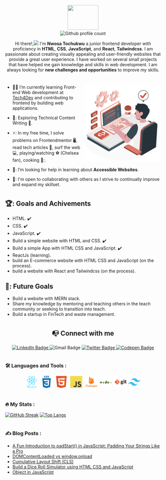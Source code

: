 <div id="header" align="center">
  <img src="https://media.giphy.com/media/lP8xu5t2DLGG045H8F/giphy.gif" width="100" height="80"/>
  <div>
    <img src="https://komarev.com/ghpvc/?username=obere4u&style=plastic-square&color=brightgreen" alt="Github profile count" width="120"/>
  </div>
  <p>
    Hi there!,<img src="https://media.giphy.com/media/hvRJCLFzcasrR4ia7z/giphy.gif" width="20px"/>
    I'm <strong>Nwosa Tochukwu</strong> a junior frontend developer with proficiency in <strong>HTML</strong>, <strong>CSS</strong>, <strong>JavaScript</strong>, and <strong>React</strong>, <strong>Tailwindcss</strong>. I am passionate about creating visually appealing and user-friendly websites that provide a great user experience. I have worked on several small projects that have helped me gain knowledge and skills in web development. I am always looking for <strong>new challenges and opportunities</strong> to improve my skills.
  </p>
</div>

 #

<p>
  <img src="./about_image.svg" width="250" height="250" align="right"/>

  - :student: I’m currently learning Front-end Web development at [Tech4Dev](https://tech4dev.com/) and contributing to frontend by building web applications.

  - 🌱: Exploring Technical Content Writing 📓.

  - ⚡: In my free time, I solve problems on Frontendmentor 🖥️, read tech articles 📖, surf the web 💻, playing/watching ⚽ (Chelsea fan), cooking 🥘:.

  - 🤝: I’m looking for help in learning about **Accessible Websites**.

  - 👬: I'm open to collaborating with others as I strive to continually improve and expand my skillset.

  #

  ## 🏆: Goals and Achivements 

  - HTML. ✔️
  - CSS. ✔️
  - JavaScript. ✔️
  - Build a simple website with HTML and CSS. ✔️
  - Build a simple App with HTML CSS and JavaScript. ✔️
  - ReactJs (learning).
  - build an E-commerce website with HTML CSS and JavaScript (on the process).
  - build a website with React and Tailwindcss (on the process).

  ## 🎯: Future Goals

  - Build a website with MERN stack.
  - Share my knowledge by mentoring and teaching others in the teach community or seeking to transition into teach.
  - Build a startup in FinTech and waste management.
</p>

#

<div align="center">
  
  ## :mailbox_with_no_mail: Connect with me
     
  <div id="badges">
    <a href="your-linkedin-URL">
      <img src="https://img.shields.io/badge/LinkedIn-blue?style=for-the-badge&logo=linkedin&logoColor=white" alt="LinkedIn Badge"/>
    </a>
    <a mailto:"obere4u@gmail.com">
      <img src="https://img.shields.io/badge/Gmail-red?style=for-the-badge&logo=gmail&logoColor=white" alt="Gmail Badge"/>
    </a>
    <a href="https://twitter.com/obere4u">
      <img src="https://img.shields.io/badge/Twitter-blue?style=for-the-badge&logo=twitter&logoColor=white" alt="Twitter Badge"/>
    </a>
    <a href="https://codepen.io/obere4u">
      <img src="https://img.shields.io/badge/codepen-black?style=for-the-badge&logo=codepen&logoColor=white" alt="Codepen Badge"/>
    </a>
  </div>
</div>

#

### :hammer_and_wrench: Languages and Tools :
<div align="center">
  <img src="https://github.com/devicons/devicon/blob/master/icons/react/react-original-wordmark.svg" title="React" alt="React" width="40" height="40"/>&nbsp;
  <img src="https://github.com/devicons/devicon/blob/master/icons/css3/css3-plain-wordmark.svg"  title="CSS3" alt="CSS" width="40" height="40"/>&nbsp;
  <img src="https://github.com/devicons/devicon/blob/master/icons/html5/html5-original.svg" title="HTML5" alt="HTML" width="40" height="40"/>&nbsp;
  <img src="https://github.com/devicons/devicon/blob/master/icons/javascript/javascript-original.svg" title="JavaScript" alt="JavaScript" width="40" height="40"/>&nbsp;
  <img src="https://github.com/devicons/devicon/blob/master/icons/firebase/firebase-plain-wordmark.svg" title="Firebase" alt="Firebase" width="40" height="40"/>&nbsp;
  <img src="https://github.com/devicons/devicon/blob/master/icons/nodejs/nodejs-original-wordmark.svg" title="NodeJS" alt="NodeJS" width="40" height="40"/>&nbsp;
  <img src="https://github.com/devicons/devicon/blob/master/icons/git/git-original-wordmark.svg" title="Git" **alt="Git" width="40" height="40"/>
  <img src="https://github.com/devicons/devicon/blob/master/icons/tailwindcss/tailwindcss-plain.svg" title="Tailwindcss" alt="Tailwindcss" width="40" />
</div>

#

### :fire: My Stats :
[![GitHub Streak](https://github-readme-streak-stats.herokuapp.com?user=obere4u&theme=dark&border_radius=9.9&fire=EB5454)](https://git.io/streak-stats)
[![Top Langs](https://github-readme-stats.vercel.app/api/top-langs/?username=obere4u&layout=compact&theme=vision-friendly-dark)](https://github.com/anuraghazra/github-readme-stats)


#

### :writing_hand: Blog Posts :

<!-- BLOG-POST-LIST:START -->
- [A Fun Introduction to padStart&lpar;&rpar; in JavaScript: Padding Your Strings Like a Pro](https://dev.to/obere4u/a-fun-introduction-to-padstart-in-javascript-padding-your-strings-like-a-pro-3oi)
- [DOMContentLoaded vs window.onload](https://dev.to/obere4u/domcontentloaded-vs-windowonload-9mc)
- [Cumulative Layout Shift &lpar;CLS&rpar;](https://dev.to/obere4u/cumulative-layout-shift-cls-46k5)
- [Build a Dice Roll Simulator using HTML CSS and JavaScript](https://dev.to/obere4u/build-a-dice-roll-simulator-using-html-css-and-javascript-1n3o)
- [Object in JavaScript](https://dev.to/obere4u/object-in-javascript-1fp0)
<!-- BLOG-POST-LIST:END -->


